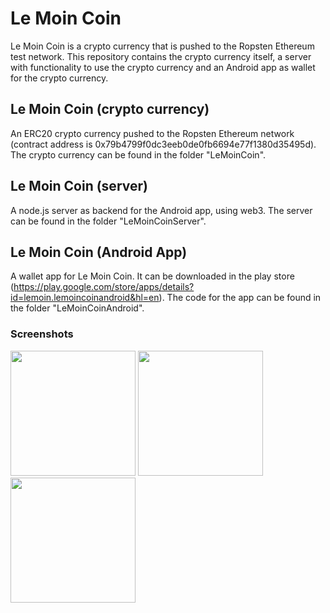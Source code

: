 # Le Moin Coin

Le Moin Coin is a crypto currency that is pushed to the Ropsten Ethereum test network. This repository contains the crypto currency itself, a server with functionality to use the crypto currency and an Android app as wallet for the crypto currency. 

## Le Moin Coin (crypto currency)

An ERC20 crypto currency pushed to the Ropsten Ethereum network (contract address is 0x79b4799f0dc3eeb0de0fb6694e77f1380d35495d). The crypto currency can be found in the folder "LeMoinCoin".

## Le Moin Coin (server)

A node.js server as backend for the Android app, using web3. The server can be found in the folder "LeMoinCoinServer".

## Le Moin Coin (Android App)

A wallet app for Le Moin Coin. It can be downloaded in the play store (https://play.google.com/store/apps/details?id=lemoin.lemoincoinandroid&hl=en). The code for the app can be found in the folder "LeMoinCoinAndroid".

### Screenshots

<img src="https://lh3.googleusercontent.com/TDkXtNvLxcSDLXwGeD1iCvwHmRLcGKEr5l_YdKVpe1lr9DeC6frV_uL6A0Eef8luK68=w1920-h969-rw" width="200"> <img src="https://lh3.googleusercontent.com/GqrnHgEoFQ_Y3lb1Q215gwb9SRxfmHfSFIURhYUPxXC1YdA2AkoOVoYT2dt6_wQw1bM=w1920-h969-rw" width="200"> <img src="https://lh3.googleusercontent.com/ZUPnRjcq0KG1pi2GKFftbJfq62lzKTn6wJqxyBPb1KgOfxGn95xNEGF7A17FWtBYVQ=w1920-h969-rw" width="200">  

